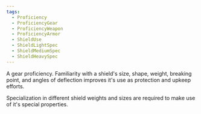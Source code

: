 ```yaml
---
tags:
  - Proficiency
  - ProficiencyGear
  - ProficiencyWeapon
  - ProficiencyArmor
  - ShieldUse
  - ShieldLightSpec
  - ShieldMediumSpec
  - ShieldHeavySpec
---
```

A gear proficiency. Familiarity with a shield's size, shape, weight, breaking point, and angles of deflection improves it's use as protection and upkeep efforts.

Specialization in different shield weights and sizes are required to make use of it's special properties.